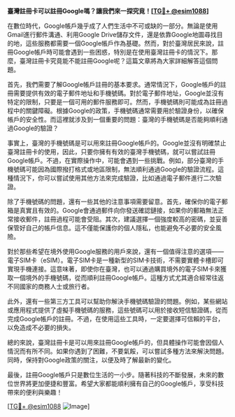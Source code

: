 **臺灣註冊卡可以註冊Google嗎？讓我們來一探究竟！[[TG💪+ @esim1088](https://t.me/s/esim1088)]**

在數位時代，Google帳戶幾乎成了人們生活中不可或缺的一部分。無論是使用Gmail進行郵件溝通、利用Google Drive儲存文件，還是依靠Google地圖尋找目的地，這些服務都需要一個Google帳戶作為基礎。然而，對於臺灣居民來說，註冊Google帳戶時可能會遇到一些困惑，特別是在使用臺灣註冊卡的情況下。那麼，臺灣註冊卡究竟能不能註冊Google呢？這篇文章將為大家詳細解答這個問題。

首先，我們需要了解Google帳戶註冊的基本要求。通常情況下，Google帳戶的註冊需要提供有效的電子郵件地址和手機號碼。對於電子郵件地址，Google並沒有特定的限制，只要是一個可用的郵件服務即可。然而，手機號碼則可能成為註冊過程中的關鍵障礙。根據Google的政策，手機號碼通常需要用於驗證身份，以確保帳戶的安全性。而這裡就涉及到一個重要的問題：臺灣的手機號碼是否能夠順利通過Google的驗證？

事實上，臺灣的手機號碼是可以用來註冊Google帳戶的。Google並沒有明確禁止臺灣註冊卡的使用，因此，只要你擁有有效的臺灣手機號碼，就可以嘗試註冊Google帳戶。不過，在實際操作中，可能會遇到一些挑戰。例如，部分臺灣的手機號碼可能因為國際撥打格式或地區限制，無法順利通過Google的驗證流程。這種情況下，你可以嘗試使用其他方法來完成驗證，比如通過電子郵件進行二次驗證。

除了手機號碼的問題，還有一些其他的注意事項需要留意。首先，確保你的電子郵箱是真實且有效的。Google會通過郵件向你發送確認鏈接，如果你的郵箱無法正常接收郵件，註冊過程可能會受阻。其次，建議選擇一個強度較高的密碼，並妥善保管好自己的帳戶信息。這不僅能保護你的個人隱私，也能避免不必要的安全風險。

對於那些希望在境外使用Google服務的用戶來說，還有一個值得注意的選項——電子SIM卡（eSIM）。電子SIM卡是一種新型的SIM卡技術，不需要實體卡槽即可實現手機連接。這意味著，即使你在臺灣，也可以通過購買境外的電子SIM卡來獲取一個境外的手機號碼，從而順利註冊Google帳戶。這種方式尤其適合經常往返不同國家的商務人士或旅行者。

此外，還有一些第三方工具可以幫助你解決手機號碼驗證的問題。例如，某些網站或應用程式提供了虛擬手機號碼的服務，這些號碼可以用於接收短信驗證碼，從而完成Google帳戶的註冊。不過，在使用這些工具時，一定要選擇可信賴的平台，以免造成不必要的損失。

總的來說，臺灣註冊卡是可以用來註冊Google帳戶的，但具體操作可能會因個人情況而有所不同。如果你遇到了困難，不要氣餒，可以嘗試多種方法來解決問題。同時，保持對Google政策的關注，以便及時了解最新的變化。

最後，註冊Google帳戶只是數位生活的一小步。隨著科技的不斷發展，未來的數位世界將更加便捷和豐富。希望大家都能順利擁有自己的Google帳戶，享受科技帶來的便利與樂趣！

[[TG💪+ @esim1088](https://t.me/s/esim1088) ![Image](https://i.postimg.cc/4NQfJmqS/Snipaste-2025-05-13-00-14-12.png)]